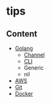 # **tips**

## **Content**

- [Golang](https://github.com/davidtsai0720/tips/tree/main/golang)
  - [Channel](https://github.com/davidtsai0720/tips/tree/main/golang/channel)
  - [CLI](https://github.com/davidtsai0720/tips/tree/main/golang/cli)
  - Generic
  - nil
- [AWS](https://github.com/davidtsai0720/tips/tree/main/aws)
- [Git](https://github.com/davidtsai0720/tips/tree/main/git)
- [Docker](https://github.com/davidtsai0720/tips/tree/main/docker)

